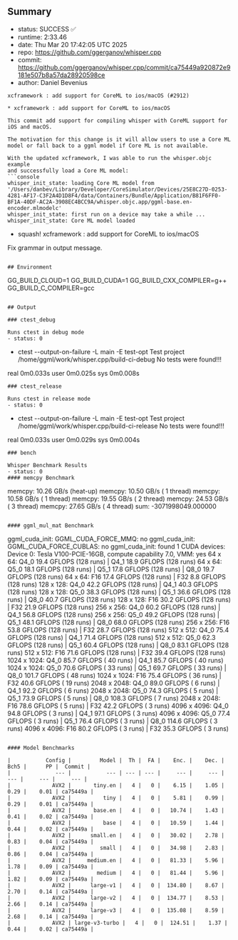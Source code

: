 ## Summary

- status:  SUCCESS ✅
- runtime: 2:33.46
- date:    Thu Mar 20 17:42:05 UTC 2025
- repo:    https://github.com/ggerganov/whisper.cpp
- commit:  https://github.com/ggerganov/whisper.cpp/commit/ca75449a920872e9181e507b8a57da28920598ce
- author:  Daniel Bevenius
```
xcframework : add support for CoreML to ios/macOS (#2912)

* xcframework : add support for CoreML to ios/macOS

This commit add support for compiling whisper with CoreML support for
iOS and macOS.

The motivation for this change is it will allow users to use a Core ML
model or fall back to a ggml model if Core ML is not available.

With the updated xcframework, I was able to run the whisper.objc example
and successfully load a Core ML model:
```console
whisper_init_state: loading Core ML model from '/Users/danbev/Library/Developer/CoreSimulator/Devices/25E8C27D-0253-4281-AF17-C3F2A4D1D8F4/data/Containers/Bundle/Application/B81F6FF0-BF1A-40DF-AC2A-3908EC4BCC9A/whisper.objc.app/ggml-base.en-encoder.mlmodelc'
whisper_init_state: first run on a device may take a while ...
whisper_init_state: Core ML model loaded
```

* squash! xcframework : add support for CoreML to ios/macOS

Fix grammar in output message.
```

## Environment

```
GG_BUILD_CLOUD=1
GG_BUILD_CUDA=1
GG_BUILD_CXX_COMPILER=g++
GG_BUILD_C_COMPILER=gcc
```

## Output

### ctest_debug

Runs ctest in debug mode
- status: 0
```
+ ctest --output-on-failure -L main -E test-opt
Test project /home/ggml/work/whisper.cpp/build-ci-debug
No tests were found!!!

real	0m0.033s
user	0m0.025s
sys	0m0.008s
```
### ctest_release

Runs ctest in release mode
- status: 0
```
+ ctest --output-on-failure -L main -E test-opt
Test project /home/ggml/work/whisper.cpp/build-ci-release
No tests were found!!!

real	0m0.033s
user	0m0.029s
sys	0m0.004s
```
### bench

Whisper Benchmark Results
- status: 0
#### memcpy Benchmark

```
memcpy:   10.26 GB/s (heat-up)
memcpy:   10.50 GB/s ( 1 thread)
memcpy:   10.58 GB/s ( 1 thread)
memcpy:   19.55 GB/s ( 2 thread)
memcpy:   24.53 GB/s ( 3 thread)
memcpy:   27.65 GB/s ( 4 thread)
sum:    -3071998049.000000
```

#### ggml_mul_mat Benchmark

```
ggml_cuda_init: GGML_CUDA_FORCE_MMQ:    no
ggml_cuda_init: GGML_CUDA_FORCE_CUBLAS: no
ggml_cuda_init: found 1 CUDA devices:
  Device 0: Tesla V100-PCIE-16GB, compute capability 7.0, VMM: yes
  64 x   64: Q4_0    19.4 GFLOPS (128 runs) | Q4_1    18.9 GFLOPS (128 runs)
  64 x   64: Q5_0    18.1 GFLOPS (128 runs) | Q5_1    17.8 GFLOPS (128 runs) | Q8_0    19.7 GFLOPS (128 runs)
  64 x   64: F16     17.4 GFLOPS (128 runs) | F32      8.8 GFLOPS (128 runs)
 128 x  128: Q4_0    42.2 GFLOPS (128 runs) | Q4_1    40.3 GFLOPS (128 runs)
 128 x  128: Q5_0    38.3 GFLOPS (128 runs) | Q5_1    36.6 GFLOPS (128 runs) | Q8_0    40.7 GFLOPS (128 runs)
 128 x  128: F16     30.2 GFLOPS (128 runs) | F32     21.9 GFLOPS (128 runs)
 256 x  256: Q4_0    60.2 GFLOPS (128 runs) | Q4_1    56.8 GFLOPS (128 runs)
 256 x  256: Q5_0    49.2 GFLOPS (128 runs) | Q5_1    48.1 GFLOPS (128 runs) | Q8_0    68.0 GFLOPS (128 runs)
 256 x  256: F16     53.8 GFLOPS (128 runs) | F32     28.7 GFLOPS (128 runs)
 512 x  512: Q4_0    75.4 GFLOPS (128 runs) | Q4_1    71.4 GFLOPS (128 runs)
 512 x  512: Q5_0    62.3 GFLOPS (128 runs) | Q5_1    60.4 GFLOPS (128 runs) | Q8_0    83.1 GFLOPS (128 runs)
 512 x  512: F16     71.6 GFLOPS (128 runs) | F32     39.4 GFLOPS (128 runs)
1024 x 1024: Q4_0    85.7 GFLOPS ( 40 runs) | Q4_1    85.7 GFLOPS ( 40 runs)
1024 x 1024: Q5_0    70.6 GFLOPS ( 33 runs) | Q5_1    69.7 GFLOPS ( 33 runs) | Q8_0   101.7 GFLOPS ( 48 runs)
1024 x 1024: F16     75.4 GFLOPS ( 36 runs) | F32     40.6 GFLOPS ( 19 runs)
2048 x 2048: Q4_0    89.0 GFLOPS (  6 runs) | Q4_1    92.2 GFLOPS (  6 runs)
2048 x 2048: Q5_0    74.3 GFLOPS (  5 runs) | Q5_1    73.9 GFLOPS (  5 runs) | Q8_0   108.3 GFLOPS (  7 runs)
2048 x 2048: F16     78.6 GFLOPS (  5 runs) | F32     42.2 GFLOPS (  3 runs)
4096 x 4096: Q4_0    94.8 GFLOPS (  3 runs) | Q4_1    97.1 GFLOPS (  3 runs)
4096 x 4096: Q5_0    77.4 GFLOPS (  3 runs) | Q5_1    76.4 GFLOPS (  3 runs) | Q8_0   114.6 GFLOPS (  3 runs)
4096 x 4096: F16     80.2 GFLOPS (  3 runs) | F32     35.3 GFLOPS (  3 runs)
```

#### Model Benchmarks

|           Config |         Model |  Th |  FA |    Enc. |    Dec. |    Bch5 |      PP |  Commit |
|              --- |           --- | --- | --- |     --- |     --- |     --- |     --- |     --- |
|             AVX2 |       tiny.en |   4 |   0 |    6.15 |    1.05 |    0.29 |    0.01 | ca75449a |
|             AVX2 |          tiny |   4 |   0 |    5.81 |    0.99 |    0.29 |    0.01 | ca75449a |
|             AVX2 |       base.en |   4 |   0 |   10.74 |    1.43 |    0.41 |    0.02 | ca75449a |
|             AVX2 |          base |   4 |   0 |   10.59 |    1.44 |    0.44 |    0.02 | ca75449a |
|             AVX2 |      small.en |   4 |   0 |   30.02 |    2.78 |    0.83 |    0.04 | ca75449a |
|             AVX2 |         small |   4 |   0 |   34.98 |    2.83 |    0.86 |    0.04 | ca75449a |
|             AVX2 |     medium.en |   4 |   0 |   81.33 |    5.96 |    1.78 |    0.09 | ca75449a |
|             AVX2 |        medium |   4 |   0 |   81.44 |    5.96 |    1.82 |    0.09 | ca75449a |
|             AVX2 |      large-v1 |   4 |   0 |  134.80 |    8.67 |    2.70 |    0.14 | ca75449a |
|             AVX2 |      large-v2 |   4 |   0 |  134.77 |    8.53 |    2.66 |    0.14 | ca75449a |
|             AVX2 |      large-v3 |   4 |   0 |  135.08 |    8.59 |    2.68 |    0.14 | ca75449a |
|             AVX2 | large-v3-turbo |   4 |   0 |  124.51 |    1.37 |    0.44 |    0.02 | ca75449a |

